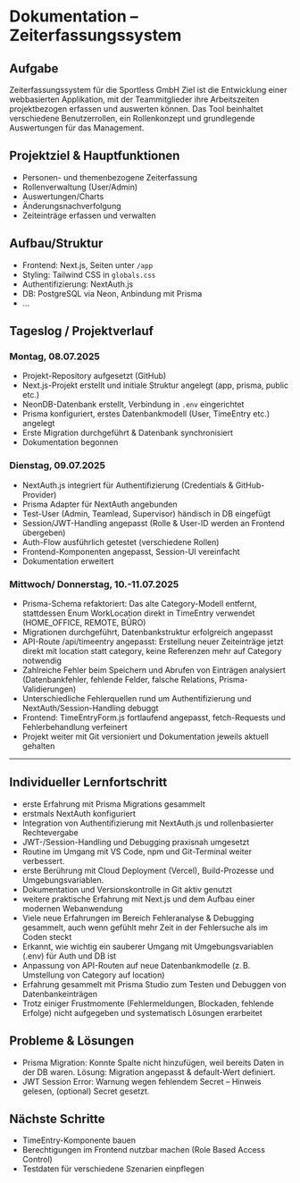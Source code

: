 # Dokumentation – Zeiterfassungssystem

## Aufgabe
Zeiterfassungssystem für die Sportless GmbH
Ziel ist die Entwicklung einer webbasierten Applikation, mit der Teammitglieder ihre Arbeitszeiten projektbezogen erfassen und auswerten können. Das Tool beinhaltet verschiedene Benutzerrollen, ein Rollenkonzept und grundlegende Auswertungen für das Management.

## Projektziel & Hauptfunktionen
- Personen- und themenbezogene Zeiterfassung
- Rollenverwaltung (User/Admin)
- Auswertungen/Charts
- Änderungsnachverfolgung
- Zeiteinträge erfassen und verwalten

## Aufbau/Struktur
- Frontend: Next.js, Seiten unter `/app`
- Styling: Tailwind CSS in `globals.css`
- Authentifizierung: NextAuth.js
- DB: PostgreSQL via Neon, Anbindung mit Prisma
- ...


## Tageslog / Projektverlauf

### Montag, 08.07.2025
- Projekt-Repository aufgesetzt (GitHub)
- Next.js-Projekt erstellt und initiale Struktur angelegt (app, prisma, public etc.)
- NeonDB-Datenbank erstellt, Verbindung in `.env` eingerichtet
- Prisma konfiguriert, erstes Datenbankmodell (User, TimeEntry etc.) angelegt
- Erste Migration durchgeführt & Datenbank synchronisiert
- Dokumentation begonnen

### Dienstag, 09.07.2025
- NextAuth.js integriert für Authentifizierung (Credentials & GitHub-Provider)
- Prisma Adapter für NextAuth angebunden
- Test-User (Admin, Teamlead, Supervisor) händisch in DB eingefügt
- Session/JWT-Handling angepasst (Rolle & User-ID werden an Frontend übergeben)
- Auth-Flow ausführlich getestet (verschiedene Rollen)
- Frontend-Komponenten angepasst, Session-UI vereinfacht
- Dokumentation erweitert

### Mittwoch/ Donnerstag, 10.-11.07.2025
- Prisma-Schema refaktoriert: Das alte Category-Modell entfernt, stattdessen Enum WorkLocation direkt in TimeEntry verwendet (HOME_OFFICE, REMOTE, BÜRO)
- Migrationen durchgeführt, Datenbankstruktur erfolgreich angepasst
- API-Route /api/timeentry angepasst: Erstellung neuer Zeiteinträge jetzt direkt mit location statt category, keine Referenzen mehr auf Category notwendig
- Zahlreiche Fehler beim Speichern und Abrufen von Einträgen analysiert (Datenbankfehler, fehlende Felder, falsche Relations, Prisma-Validierungen)
- Unterschiedliche Fehlerquellen rund um Authentifizierung und NextAuth/Session-Handling debuggt
- Frontend: TimeEntryForm.js fortlaufend angepasst, fetch-Requests und Fehlerbehandlung verfeinert
- Projekt weiter mit Git versioniert und Dokumentation jeweils aktuell gehalten

---

## Individueller Lernfortschritt
- erste Erfahrung mit Prisma Migrations gesammelt
- erstmals NextAuth konfiguriert
- Integration von Authentifizierung mit NextAuth.js und rollenbasierter Rechtevergabe
- JWT-/Session-Handling und Debugging praxisnah umgesetzt
- Routine im Umgang mit VS Code, npm und Git-Terminal weiter verbessert.
- erste Berührung mit Cloud Deployment (Vercel), Build-Prozesse und Umgebungsvariablen.
- Dokumentation und Versionskontrolle in Git aktiv genutzt
- weitere praktische Erfahrung mit Next.js und dem Aufbau einer modernen Webanwendung
- Viele neue Erfahrungen im Bereich Fehleranalyse & Debugging gesammelt, auch wenn gefühlt mehr Zeit in der Fehlersuche als im Coden steckt
- Erkannt, wie wichtig ein sauberer Umgang mit Umgebungsvariablen (.env) für Auth und DB ist
- Anpassung von API-Routen auf neue Datenbankmodelle (z. B. Umstellung von Category auf location)
- Erfahrung gesammelt mit Prisma Studio zum Testen und Debuggen von Datenbankeinträgen
- Trotz einiger Frustmomente (Fehlermeldungen, Blockaden, fehlende Erfolge) nicht aufgegeben und systematisch Lösungen erarbeitet


## Probleme & Lösungen
- Prisma Migration: Konnte Spalte nicht hinzufügen, weil bereits Daten in der DB waren. Lösung: Migration angepasst & default-Wert definiert.
- JWT Session Error: Warnung wegen fehlendem Secret – Hinweis gelesen, (optional) Secret gesetzt.


## Nächste Schritte
- TimeEntry-Komponente bauen
- Berechtigungen im Frontend nutzbar machen (Role Based Access Control)
- Testdaten für verschiedene Szenarien einpflegen